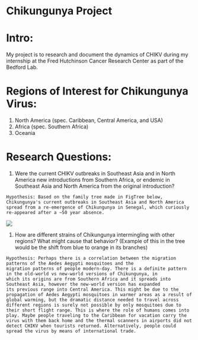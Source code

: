 <html>
<body>

# Chikungunya Project
# Intro:
  My project is to research and document the dynamics of CHIKV during my internship at the Fred Hutchinson Cancer Research Center as part of the Bedford Lab.
# Regions of Interest for Chikungunya Virus:
  1. North America (spec. Caribbean, Central America, and USA)
  2. Africa (spec. Southern Africa)
  3. Oceania 

# Research Questions:
  1. Were the current CHIKV outbreaks in Southeast Asia and in North America new introductions from Southern Africa, or
  endemic in Southeast Asia and North America from the original introduction?
  
    Hypothesis: Based on the family tree made in FigTree below, Chikungunya's current outbreaks in Southeast Asia and North America
    spread from a re-emergence of Chikungunya in Senegal, which curiously re-appeared after a ~50 year absence. 

  <img src="https://github.com/natbo77/chikv/blob/master/colored_familytree.png">  

  1. How are different strains of Chikungunya intermingling with other regions? What might cause that behavior?
  (Example of this in the tree would be the shift from blue to orange in its branches)
    
    Hypothesis: Perhaps there is a correlation between the migration patterns of the Aedes Aegypti mosquitoes and the 
    migration patterns of people modern-day. There is a definite pattern in the old-world vs new-world versions of Chikungunya, in
    which its origins are from Southern Africa and it spreads into Southeast Asia, however the new-world version has expanded
    its previous range into Central America. This might be due to the propagation of Aedes Aegypti mosquitoes in warmer areas as a result of global warming, but the dramatic distance needed to travel across different regions is surely not possible by only mosquitoes due to their short flight range. This is where the role of humans comes into play. Maybe people traveling to the Caribbean for vacation carry the virus with them back home and the thermal scanners in airports did not detect CHIKV when tourists returned. Alternatively, people could spread the virus by means of international trade.
  </body>
  </html>
